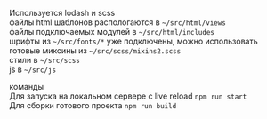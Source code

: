 Используется lodash и scss   
файлы html шаблонов распологаются в `~/src/html/views`   
файлы подключаемых модулей в `~/src/html/includes`   
шрифты из `~/src/fonts/*` уже подключены, можно использовать готовые миксины из `~/src/scss/mixins2.scss`   
стили в `~/src/scss`   
js в `~/src/js`   

команды  
Для запуска на локальном сервере с live reload `npm run start`   
Для сборки готового проекта `npm run build`   